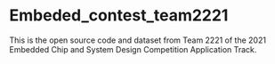 # Embeded_contest_team2221
This is the open source code and dataset from Team 2221 of the 2021 Embedded Chip and System Design Competition Application Track.
